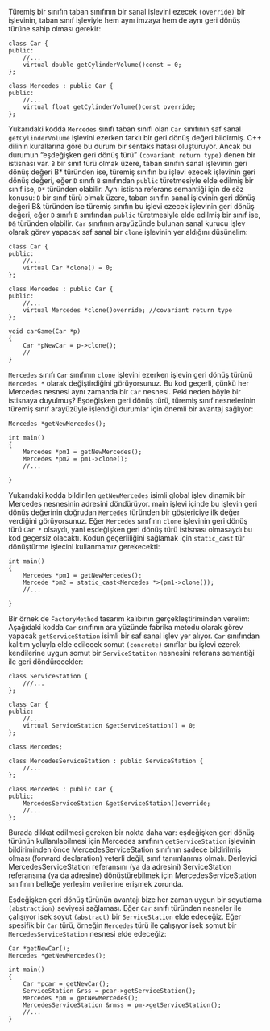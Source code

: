 Türemiş bir sınıfın taban sınıfının bir sanal işlevini ezecek `(override)` bir işlevinin, taban sınıf işleviyle hem aynı imzaya hem de aynı geri dönüş türüne sahip olması gerekir:

```
class Car {
public:
	//...
	virtual double getCylinderVolume()const = 0;
};

class Mercedes : public Car {
public:
	//...
	virtual float getCylinderVolume()const override;
};
```


Yukarıdaki kodda `Mercedes` sınıfı taban sınıfı olan `Car` sınıfının saf sanal `getCylinderVolume` işlevini ezerken farklı bir geri dönüş değeri bildirmiş. C++ dilinin kurallarına göre bu durum bir sentaks hatası oluşturuyor. Ancak bu durumun “eşdeğişken geri dönüş türü” `(covariant return type)` denen bir istisnası var. `B` bir sınıf türü olmak üzere, taban sınıfın sanal işlevinin geri dönüş değeri B* türünden ise, türemiş sınıfın bu işlevi ezecek işlevinin geri dönüş değeri, eğer `D` sınıfı `B` sınıfından `public` türetmesiyle elde edilmiş bir sınıf ise, `D*` türünden olabilir. Aynı istisna referans semantiği için de söz konusu: `B` bir sınıf türü olmak üzere, taban sınıfın sanal işlevinin geri dönüş değeri B& türünden ise türemiş sınıfın bu işlevi ezecek işlevinin geri dönüş değeri, eğer `D` sınıfı `B` sınıfından `public` türetmesiyle elde edilmiş bir sınıf ise, `D&` türünden olabilir.
`Car` sınıfının arayüzünde bulunan sanal kurucu işlev olarak görev yapacak saf sanal bir `clone` işlevinin yer aldığını düşünelim:

```
class Car {
public:
	//...
	virtual Car *clone() = 0;
};

class Mercedes : public Car {
public:
	//...
	virtual Mercedes *clone()override; //covariant return type
};

void carGame(Car *p)
{
	Car *pNewCar = p->clone();
	//
}
```

`Mercedes` sınıfı `Car` sınıfının `clone`  işlevini ezerken işlevin geri dönüş türünü `Mercedes *` olarak değiştirdiğini görüyorsunuz. Bu kod geçerli, çünkü her Mercedes nesnesi aynı zamanda bir `Car` nesnesi. Peki neden böyle bir istisnaya duyulmuş? Eşdeğişken geri dönüş türü, türemiş sınıf nesnelerinin türemiş sınıf arayüzüyle işlendiği durumlar için önemli bir avantaj sağlıyor:

```
Mercedes *getNewMercedes();

int main()
{
	Mercedes *pm1 = getNewMercedes();
	Mercedes *pm2 = pm1->clone();
	//...

}
```
Yukarıdaki kodda bildirilen `getNewMercedes` isimli global işlev dinamik bir Mercedes nesnesinin adresini döndürüyor. main işlevi içinde bu işlevin geri dönüş değerinin doğrudan `Mercedes` türünden bir göstericiye ilk değer verdiğini görüyorsunuz. Eğer `Mercedes` sınıfınn `clone` işlevinin geri dönüş türü `Car *` olsaydı, yani eşdeğişken geri dönüş türü istisnası olmasaydı bu kod geçersiz olacaktı. Kodun geçerliliğini sağlamak için `static_cast` tür dönüştürme işlecini kullanmamız gerekecekti:


```
int main()
{
	Mercedes *pm1 = getNewMercedes();
	Mercede *pm2 = static_cast<Mercedes *>(pm1->clone());
	//...

}
```

Bir örnek de `FactoryMethod` tasarım kalıbının gerçekleştiriminden verelim: Aşağıdaki kodda `Car` sınıfının ara yüzünde fabrika metodu olarak görev yapacak `getServiceStation` isimli bir saf sanal işlev yer alıyor. `Car` sınıfından kalıtım yoluyla elde edilecek somut `(concrete)` sınıflar bu işlevi ezerek kendilerine uygun somut bir `ServiceStatiton` nesnesini referans semantiği ile geri döndürecekler:

```
class ServiceStation {
	///...
};

class Car {
public:
	//...
	virtual ServiceStation &getServiceStation() = 0;
};

class Mercedes;

class MercedesServiceStation : public ServiceStation {
	//...
};

class Mercedes : public Car {
public:
	MercedesServiceStation &getServiceStation()override;
	//...
};
```
Burada dikkat edilmesi gereken bir nokta daha var: eşdeğişken geri dönüş türünün kullanılabilmesi için Mercedes sınıfının `getServiceStation` işlevinin bildiriminden önce MercedesServiceStation sınıfının sadece bildirilmiş olması (forward declaration) yeterli değil, sınıf tanımlanmış olmalı. Derleyici MercedesServiceStation referansını (ya da adresini) ServiceStation referansına (ya da adresine) dönüştürebilmek için MercedesServiceStation sınıfının belleğe yerleşim verilerine erişmek zorunda.

Eşdeğişken geri dönüş türünün avantajı bize her zaman uygun bir soyutlama `(abstraction)` seviyesi sağlaması. Eğer `Car` sınıfı türünden nesneler ile çalışıyor isek soyut `(abstract)` bir `ServiceStation` elde edeceğiz. Eğer spesifik bir `Car` türü, örneğin `Mercedes` türü ile çalışıyor isek somut bir `MercedesServiceStation` nesnesi elde edeceğiz:

```
Car *getNewCar();
Mercedes *getNewMercedes();

int main()
{
	Car *pcar = getNewCar();
	ServiceStation &rss = pcar->getServiceStation();
	Mercedes *pm = getNewMercedes();
	MercedesServiceStation &rmss = pm->getServiceStation();
	//...
}
```
